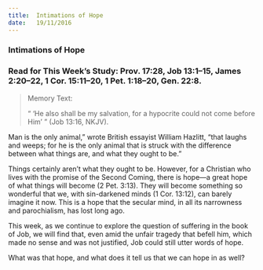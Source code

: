```yaml
---
title:  Intimations of Hope
date:   19/11/2016
---
```


### Intimations of Hope

### Read for This Week’s Study: Prov. 17:28, Job 13:1–15, James 2:20–22, 1 Cor. 15:11–20, 1 Pet. 1:18–20, Gen. 22:8.

> <p>Memory Text:</p>
> “ ‘He also shall be my salvation, for a hypocrite could not come before Him’ ” (Job 13:16, NKJV).

Man is the only animal,” wrote British essayist William Hazlitt, “that laughs and weeps; for he is the only animal that is struck with the difference between what things are, and what they ought to be.”

Things certainly aren’t what they ought to be. However, for a Christian who lives with the promise of the Second Coming, there is hope—a great hope of what things will become (2 Pet. 3:13). They will become something so wonderful that we, with sin-darkened minds (1 Cor. 13:12), can barely imagine it now. This is a hope that the secular mind, in all its narrowness and parochialism, has lost long ago.

This week, as we continue to explore the question of suffering in the book of Job, we will find that, even amid the unfair tragedy that befell him, which made no sense and was not justified, Job could still utter words of hope.

What was that hope, and what does it tell us that we can hope in as well?

